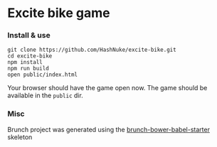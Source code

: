 # Excite bike game

### Install & use

```
git clone https://github.com/HashNuke/excite-bike.git
cd excite-bike
npm install
npm run build
open public/index.html
```

Your browser should have the game open now. The game should be available in the `public` dir.

### Misc

Brunch project was generated using the [brunch-bower-babel-starter](https://github.com/HashNuke/brunch-bower-babel-starter) skeleton
